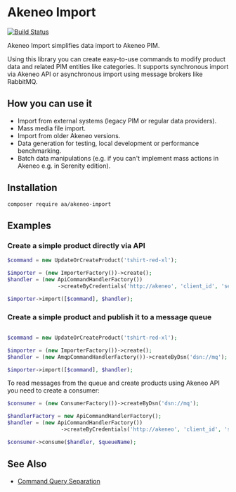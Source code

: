 # Akeneo Import

[![Build Status](https://travis-ci.org/a-ast/akeneo-import.svg?branch=master)](https://travis-ci.org/a-ast/akeneo-import)

Akeneo Import simplifies data import to Akeneo PIM.

Using this library you can create easy-to-use commands to modify product data and related PIM entities
like categories.
It supports synchronous import via Akeneo API or asynchronous import 
using message brokers like RabbitMQ.


## How you can use it

* Import from external systems (legacy PIM or regular data providers). 
* Mass media file import. 
* Import from older Akeneo versions.
* Data generation for testing, local development or performance benchmarking.
* Batch data manipulations (e.g. if you can't implement mass actions in Akeneo e.g. in Serenity edition).


## Installation
```
composer require aa/akeneo-import
```

## Examples

### Create a simple product directly via API
 
```php
$command = new UpdateOrCreateProduct('tshirt-red-xl');

$importer = (new ImporterFactory())->create();
$handler = (new ApiCommandHandlerFactory())
                ->createByCredentials('http://akeneo', 'client_id', 'secret', 'user', 'pass');

$importer->import([$command], $handler);

``` 

### Create a simple product and publish it to a message queue

```php

$command = new UpdateOrCreateProduct('tshirt-red-xl');

$importer = (new ImporterFactory())->create();
$handler = (new AmqpCommandHandlerFactory())->createByDsn('dsn://mq');

$importer->import([$command], $handler);

``` 

To read messages from the queue and create products using Akeneo API you need to create a consumer:

```php
$consumer = (new ConsumerFactory())->createByDsn('dsn://mq');

$handlerFactory = new ApiCommandHandlerFactory();
$handler = (new ApiCommandHandlerFactory())
                 ->createByCredentials('http://akeneo', 'client_id', 'secret', 'user', 'pass');

$consumer->consume($handler, $queueName);

```  


## See Also

* [Command Query Separation](https://martinfowler.com/bliki/CommandQuerySeparation.html)
